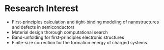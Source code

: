 # Research Interest

- First-principles calculation and tight-binding modeling of nanostructures and defects in semiconductors
- Material design thorough computational search
- Band-unfolding for first-principles electronic structures
- Finite-size correction for the formation energy of charged systems
